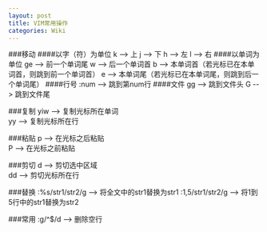 ```yaml
---
layout: post
title: VIM常用操作
categories: Wiki
---
```


###移动
####以字（符）为单位
k               --> 上
j               --> 下
h               --> 左
l               --> 右
####以单词为单位
ge              --> 前一个单词尾
w               --> 后一个单词首
b               --> 本单词首（若光标已在本单词首，则跳到前一个单词首）
e               --> 本单词尾（若光标已在本单词尾，则跳到后一个单词尾）
####行号
:num            --> 跳到第num行
####文件
gg              --> 跳到文件头
G               --> 跳到文件尾

###复制
yiw             --> 复制光标所在单词  
yy              --> 复制光标所在行  

###粘贴
p               --> 在光标之后粘贴  
P               --> 在光标之前粘贴  

###剪切
d               --> 剪切选中区域  
dd              --> 剪切光标所在行  

###替换
:%s/str1/str2/g --> 将全文中的str1替换为str1
:1,5/str1/str2/g    --> 将1到5行中的str1替换为str2

###常用
:g/^$/d         --> 删除空行

